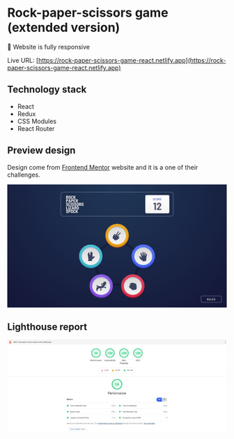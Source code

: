 # Rock-paper-scissors game (extended version)
:iphone: Website is fully responsive

Live URL: [https://rock-paper-scissors-game-react.netlify.app](https://rock-paper-scissors-game-react.netlify.app)

## Technology stack
  - React
  - Redux
  - CSS Modules
  - React Router

## Preview design
Design come from [Frontend Mentor](https://frontendmentor.io) website and it is a one of their challenges.

![Design preview for the Rock, Paper, Scissors coding challenge](./design/bonus/desktop-step-1-bonus.jpg)


## Lighthouse report

![Lighthouse report for my solution](./lighthouse-report/lighthouse.JPG)
